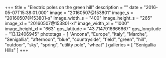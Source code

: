 +++
title = "Electric poles on the green hill"
description = ""
date = "2016-05-07T15:38:01.000"
image = "20160507@153801"
image_s = "20160507@153801-s"
image_width_s = "400"
image_height_s = "265"
image_xl = "20160507@153801-xl"
image_width_xl = "1000"
image_height_xl = "663"
gps_latitude = "43.7147916666667"
gps_longitude = "13.12406945"
phototags = [ "Ancona", "Europe", "Italy", "Marche", "Senigallia", "afternoon", "blue", "countryside", "field", "green", "hill", "outdoor", "sky", "spring", "utility pole", "wheat" ]
galleries = [ "Senigallia Hills" ]
+++
